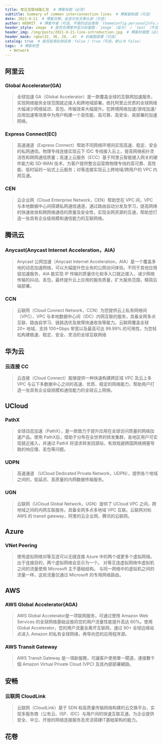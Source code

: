 ```yaml
---
title: 常见互联线路汇总  # 博客标题（必须）
subtitle: Summary of common interconnection lines  # 博客副标题（可选）
date: 2021-8-21  # 博客日期，会显示在文章头部（可选）
author: HERMIT  # 博客作者（可选，不填的话会使用 `themeConfig.personalInfo.name`）
header_style: image  # 是否在博客中显示封面图：`image`（显示） / `text`（不显示）（可选，默认为 `text`）
header_img: /img/posts/2021-8-21-line-introduction.jpg  # 博客封面图（必须，即使上一项选了 `text`，图片也需要在首页显示）
header_mask: rgba(32, 36, 29, .4)  # 封面图遮罩（可选）
catalog: true  # 是否启用右侧目录：false / true（可选，默认为 false）
tags:  # 博客标签
  - Network
---
```


## 阿里云 

### Global Accelerator(GA)

> 全球加速 GA（Global Accelerator）是一款覆盖全球的互联网加速服务，实现网络服务全球范围就近接入和跨地域部署。依托阿里云优质的全球网络大幅减少网络延迟、丢包，传输效率大幅提升。在跨境网络加速/游戏加速/应用加速等场景中为用户构建一个高性能、高可靠、高安全、易部署的加速网络。

### Express Connect(EC)

> 高速通道（Express Connect）帮助不同网络环境间实现高速、稳定、安全的私网通信。物理专线连接实现云下 IDC 专线接入云上，提高网络拓扑灵活性和跨网通信质量；高速上云服务（ECC）基于阿里云智能接入网关的硬件能力和 SD-WAN 技术，为客户提供整合运营商物理专线的高可靠、高性能、低时延的一站式上云服务；对等连接实现云上跨地域/跨用户的 VPC 内网互通。

### CEN

> 云企业网（Cloud Enterprise Network，CEN）帮助您在 VPC 间，VPC 与本地数据中心间搭建私网通信通道，通过路由自动分发及学习，提高网络的快速收敛和跨网络通信的质量及安全性，实现全网资源的互通，帮助您打造一张具有企业级规模和通信能力的互联网络。

## 腾讯云

### Anycast(Anycast Internet Acceleration，AIA)

> Anycast 公网加速（Anycast Internet Acceleration，AIA）是一个覆盖多地的动态加速网络，可以大幅提升您业务的公网访问体验。不同于其他应用层加速服务，AIA 能实现 IP 传输的质量优化和多入口就近接入，减少网络传输的抖动、丢包，最终提升云上应用的服务质量，扩大服务范围，精简后端部署。

### CCN

> 云联网（Cloud Connect Network，CCN）为您提供云上私有网络间（VPC）、VPC 与本地数据中心间（IDC）内网互联的服务，具备全网多点互联、路由自学习、链路选优及故障快速收敛等能力。云联网覆盖全球 20+ 地域，支持 100+Gbps 带宽以及最高可达 99.99% 的可用性，为您轻松构建极速、稳定、安全、灵活的全球互联网络

## 华为云

### 云连接 CC

> 云连接（Cloud Connect）能够提供一种快速构建跨区域 VPC 及云上多 VPC 与云下多数据中心之间的高速、优质、稳定的网络能力，帮助用户打造一张具有企业级规模和通信能力的全球云上网络。

## UCloud

### PathX 

> 全球动态加速（PathX），是一款致力于提升应用在全球访问质量的网络加速产品。使用 PathX后，借助于分布在全世界的转发集群，各地区用户可实现就近接入，并通过 PathX 将请求转发回源站，有效规避跨国网络拥塞导致的响应慢、丢包等问题。

### UDPN

> 高速通道 （UCloud Dedicated Private Network，UDPN），提供各个地域之间的，低延迟、高质量的内网数据传输服务。

### UGN

> 云联网（UCloud Global Network，UGN）提供了 UCloud VPC 之间，跨地域之间的内网互联服务。具备全网多点多地域 VPC 互联。云联网对标 AWS 的 transit gateway，阿里的云企业网、腾讯的云联网。

## Azure

### VNet Peering

> 使用虚拟网络对等互连可以无缝连接 Azure 中的两个或更多个虚拟网络。 出于连接目的，两个虚拟网络会显示为一个。 对等互连虚拟网络中虚拟机之间的流量使用 Microsoft 主干基础结构。 与同一网络中的虚拟机之间的流量一样，这些流量仅通过 Microsoft 的专用网络路由。

## AWS 

###  AWS Global Accelerator(AGA)

> AWS Global Accelerator是一项联网服务，可通过使用 Amazon Web Services 的全球网络基础设施将您的用户流量性能提升高达 60%。使用 Global Accelerator，您的用户流量会离开互联网，通过 90+ 全球边缘站点进入 Amazon 的私有全球网络，再导向您的应用程序源。

### AWS Transit Gateway

> AWS Transit Gateway 是一項新服務，可讓客戶使用單一閘道，連接數千個 Amazon Virtual Private Cloud (VPC) 及其內部部署網路。

## 安畅

### 云联网 CloudLink

> 云联网（CloudLink）基于 SDN 和高质量传输网络构建的云交换平台，实现多服务商（公有云、ISP、IDC）与用户间的快速互联互通，为企业提供安全、中立、开放的网络连接服务及灵活搭建IT基础架构的能力。

## 花卷



